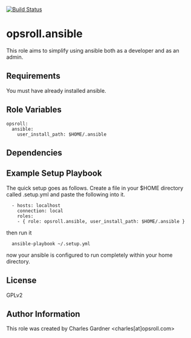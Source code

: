 [![Build Status](https://travis-ci.org/opsroll/ansible.svg?branch=master)](https://travis-ci.org/opsroll/ansible)

opsroll.ansible
=========

This role aims to simplify using ansible both as a developer and as an admin.

Requirements
------------

You must have already installed ansible.

Role Variables
--------------

    opsroll:
      ansible:
        user_install_path: $HOME/.ansible

Dependencies
------------



Example Setup Playbook
----------------------

The quick setup goes as follows. Create a file in your $HOME directory called
.setup.yml and paste the following into it.

      - hosts: localhost
        connection: local
        roles:
        - { role: opsroll.ansible, user_install_path: $HOME/.ansible }

then run it

      ansible-playbook ~/.setup.yml

now your ansible is configured to run completely within your home directory.

License
-------

GPLv2

Author Information
------------------

This role was created by Charles Gardner <charles[at]opsroll.com>

